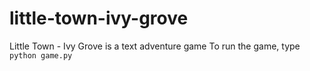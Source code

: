 # little-town-ivy-grove
Little Town - Ivy Grove is a text adventure game 
To run the game, type
```python game.py```
